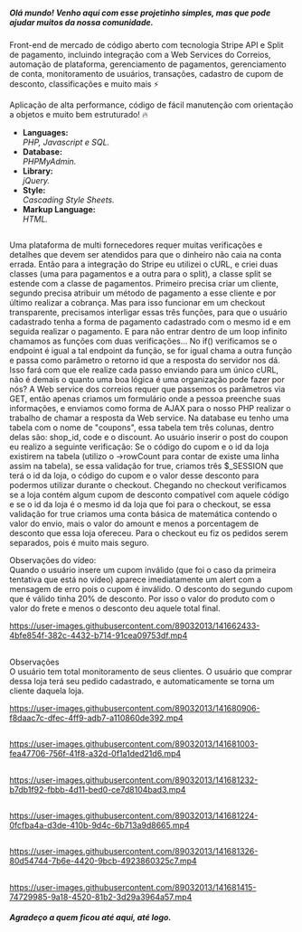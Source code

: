<h5>Olá mundo! Venho aqui com esse projetinho simples, mas que pode ajudar muitos da nossa comunidade.</h5>
<p>Front-end de mercado de código aberto com tecnologia Stripe API e Split de pagamento, incluindo integração com a Web Services do Correios, automação de plataforma, gerenciamento de pagamentos, gerenciamento de conta, monitoramento de usuários, transações, cadastro de cupom de desconto, classificações e muito mais ⚡</p>
<span>Aplicação de alta performance, código de fácil manutenção com orientação a objetos e muito bem estruturado! 🔥</span>



<ul>
<li>
  <strong>Languages: <br /></strong>
  <i>PHP, Javascript e SQL.</i>
 </li>

<li>
  <strong>Database: </br /></strong>
  <i>PHPMyAdmin.</i>
</li>

<li>
  <strong>Library: <br /></strong>
  <i>jQuery.</i>
</li>

<li>
  <strong>Style: <br /></strong>
  <i>Cascading Style Sheets.</i>
</li>

<li>
  <strong>Markup Language: <br /></strong>
  <i>HTML.</i>
</li>
</ul>


##


<span>Uma plataforma de multi fornecedores requer muitas verificações e detalhes que devem ser atendidos para que o dinheiro não caia na conta errada. Então para a integração do Stripe eu utilizei o cURL, e criei duas classes (uma para pagamentos e a outra para o split), a classe split se estende com a classe de pagamentos. Primeiro precisa criar um cliente, segundo precisa atribuir um método de pagamento a esse cliente e por último realizar a cobrança. Mas para isso funcionar em um checkout transparente, precisamos interligar essas três funções, para que o usuário cadastrado tenha a forma de pagamento cadastrado com o mesmo id e em seguida realizar o pagamento. E para não entrar dentro de um loop infinito chamamos as funções com duas verificações... No if() verificamos se o endpoint é igual a tal endpoint da função, se for
igual chama a outra função e passa como parâmetro o retorno id que a resposta do servidor nos dá. Isso fará com que ele realize cada passo enviando para um único cURL, não é demais o quanto uma boa lógica é uma organização pode fazer por nós?
A Web service dos correios requer que passemos os parâmetros via GET, então apenas criamos um formulário onde a pessoa preenche suas informações, e enviamos como forma de AJAX para o nosso PHP realizar o trabalho de chamar a resposta da Web service.
Na database eu tenho uma tabela com o nome de "coupons", essa tabela tem três colunas, dentro delas são: shop_id, code e o discount. Ao usuário inserir o post do coupon eu realizo a seguinte verificação: Se o código do cupom e o id da loja existirem na tabela (utilizo o ->rowCount para contar de existe uma linha assim na tabela), se essa validação for true, criamos três $_SESSION que terá o id da loja, o código do cupom e o valor desse desconto para podermos utilizar durante o checkout.
Chegando no
checkout verificamos se a loja contém algum cupom de desconto compatível com aquele código e se o id da loja é o mesmo id da loja que foi para o checkout, se essa validação for true criamos uma conta básica de matemática contendo o valor do envio, mais o valor do amount e menos a porcentagem de desconto que essa loja ofereceu.
Para o checkout eu fiz os pedidos serem separados, pois é muito mais seguro.</span>


<span>Observações do vídeo: <br />
      Quando o usuário insere um cupom inválido (que foi o caso da primeira tentativa que está no vídeo) aparece imediatamente um alert com a mensagem de erro pois o cupom é           inválido.
      O desconto do segundo cupom que é válido tinha 20% de desconto. Por isso o valor do produto com o valor do frete e menos o desconto deu aquele total final.
</span>


https://user-images.githubusercontent.com/89032013/141662433-4bfe854f-382c-4432-b714-91cea09753df.mp4

##
<span>Observações <br />
      O usuário tem total monitoramento de seus clientes. O usuário que comprar dessa loja terá seu pedido cadastrado, e automaticamente se torna um cliente daquela loja. <br />
</span>


https://user-images.githubusercontent.com/89032013/141680906-f8daac7c-dfec-4ff9-adb7-a110860de392.mp4

##

https://user-images.githubusercontent.com/89032013/141681003-fea47706-756f-41f8-a32d-0f1a1ded21d6.mp4

##

https://user-images.githubusercontent.com/89032013/141681232-b7db1f92-fbbb-4d11-bed0-ce7d8104bad3.mp4

##

https://user-images.githubusercontent.com/89032013/141681224-0fcfba4a-d3de-410b-9d4c-6b713a9d8665.mp4

##

https://user-images.githubusercontent.com/89032013/141681326-80d54744-7b6e-4420-9bcb-4923860325c7.mp4

##

https://user-images.githubusercontent.com/89032013/141681415-74729985-9a18-4520-81b2-3d29a3964a57.mp4


<h5>Agradeço a quem ficou até aqui, até logo.</h5>
